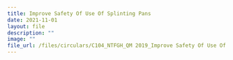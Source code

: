 ```yaml
---
title: Improve Safety Of Use Of Splinting Pans
date: 2021-11-01
layout: file
description: ""
image: ""
file_url: /files/circulars/C104_NTFGH_QM 2019_Improve Safety Of Use Of Splinting Pans.pdf
---
```

